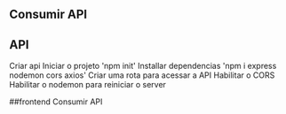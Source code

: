 ## Consumir API

## API
Criar api
Iniciar o projeto 'npm init'
Installar dependencias 'npm i express nodemon cors axios'
Criar uma rota para acessar a API
Habilitar o CORS
Habilitar o nodemon para reiniciar o server

##frontend
Consumir API
